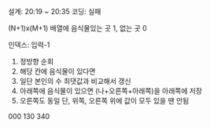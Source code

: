 설계: 20:19 ~ 20:35
코딩: 실패

(N+1)x(M+1) 배열에 음식물있는 곳 1, 없는 곳 0

인덱스: 입력-1

1. 정방향 순회
2. 해당 칸에 음식물이 있다면
3. 일단 본인의 수 최댓값과 비교해서 갱신
4. 아래쪽에 음식물이 있으면 (나+오른쪽+아래쪽)을 아래쪽에 저장
5. 오른쪽도 동일 단, 위쪽, 오른쪽 위에 값이 모두 있을 땐 안됨

000
130
340


